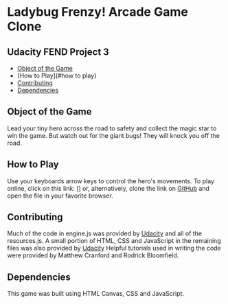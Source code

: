# Ladybug Frenzy! Arcade Game Clone
## Udacity FEND Project 3

* [Object of the Game](#objectoftheGame)
* [How to Play](#how to play)
* [Contributing](#contributing)
* [Dependencies](#dependencies)


## Object of the Game

Lead your tiny hero across the road to safety and
collect the magic star to win the game. But watch out
for the giant bugs! They will knock you off the road.

## How to Play

Use your keyboards arrow keys to control the hero's
movements.
To play online, click on this link:
[]
or, alternatively,
clone the link on [GitHub](https://github.com/amacbain1/astumpf-arcade-game)
and open the file in your favorite browser.

## Contributing

Much of the code in engine.js was provided by [Udacity](https://www.udacity.com/)
and all of the resources.js. A small portion of HTML, CSS and
JavaScript in the remaining files was also provided by [Udacity](https://www.udacity.com/)
Helpful tutorials used in writing the code were provided by
Matthew Cranford and Rodrick Bloomfield.

## Dependencies

This game was built using HTML Canvas, CSS and JavaScript.

